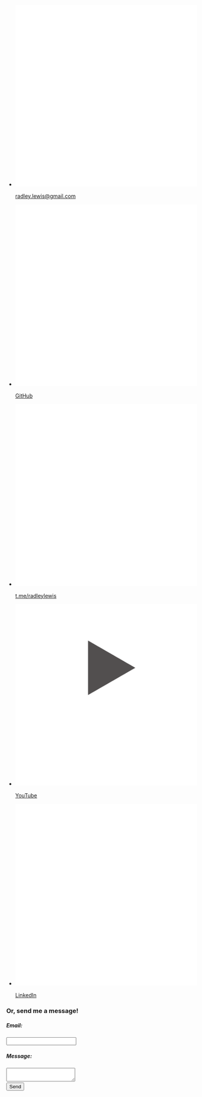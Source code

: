 <section  class="contact">
 <ul class="contact__list">
  <li class="contact__list-item" title="email" >
   <a href="mailto:radley.lewis@gmail.com" target="_blank">
    <img  class="contact__list-icon" src="./assets/email.svg"/>
    <p>radley.lewis@gmail.com</p>
   </a>
  </li>
  <li class="contact__list-item" title="github">
   <a href="https://www.github.com/radleylewis" target="_blank">
    <img class="contact__list-icon"  src="./assets/github.svg"/>
    <p>GitHub<p>
   </a>
  </li>
  <li class="contact__list-item" title="telegram">
   <a href="https://t.me/radleylewis" target="_blank" >
    <img class="contact__list-icon" src="./assets/telegram.svg"/>
    <p>t.me/radleylewis<p>
   </a> 
  </li>
  <li class="contact__list-item" title="youtube">
   <a href="https://www.youtube.com/channel/UCt7AzHv_-ECbPPF3zsm3BLg" target="_blank">
    <img class="contact__list-icon" src="./assets/youtube.svg"/>
    <p>YouTube<p>
   </a> 
  </li>
  <li class="contact__list-item"title="linkedin">
   <a href="https://www.linkedin.com/in/rad-e-sidwell-lewis" target="_blank">
    <img class="contact__list-icon" src="./assets/linkedin.svg"/>
    <p>LinkedIn<p>
   </a>
  </li>
 </ul>
 <form action="https://formspree.io/f/mayvgpnn" method="POST" class="contact__form">
  <h3>Or, send me a message!</h3>
  <label class="contact__form-section"><h5 class="contact__form-text">Email:</h5><input type="email" name="email"></label>
  <label class="contact__form-section"><h5 class="contact__form-text">Message:</h5><textarea name="message"></textarea></label>
  <div class="contact__form-section">
   <button type="submit" class="contact__form-btn">Send</button>
  </div>
 </form>
</section>
